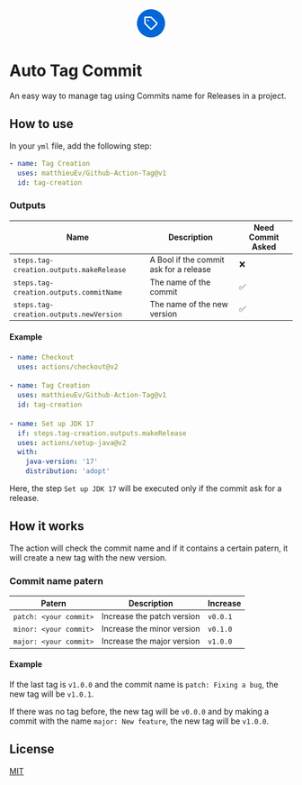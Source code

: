 <div align="center">
    <img src="./icon.png" width="50" alt="Logo">
</div>

# Auto Tag Commit

An easy way to manage tag using Commits name for Releases in a project.

## How to use

In your `yml` file, add the following step:

```yml
- name: Tag Creation
  uses: matthieuEv/Github-Action-Tag@v1
  id: tag-creation
```

### Outputs

| Name | Description | Need Commit Asked |
| --- | --- | --- |
| `steps.tag-creation.outputs.makeRelease` | A Bool if the commit ask for a release | ❌ |
| `steps.tag-creation.outputs.commitName` | The name of the commit | ✅ |
| `steps.tag-creation.outputs.newVersion` | The name of the new version | ✅ |

#### Example

```yml
- name: Checkout
  uses: actions/checkout@v2

- name: Tag Creation
  uses: matthieuEv/Github-Action-Tag@v1
  id: tag-creation

- name: Set up JDK 17
  if: steps.tag-creation.outputs.makeRelease
  uses: actions/setup-java@v2
  with:
    java-version: '17'
    distribution: 'adopt'
```
Here, the step `Set up JDK 17` will be executed only if the commit ask for a release.

## How it works

The action will check the commit name and if it contains a certain patern, it will create a new tag with the new version.

### Commit name patern

| Patern | Description | Increase |
| --- | --- | --- |
| `patch: <your commit>` | Increase the patch version | `v0.0.1` |
| `minor: <your commit>` | Increase the minor version | `v0.1.0` |
| `major: <your commit>` | Increase the major version | `v1.0.0` |

#### Example

If the last tag is `v1.0.0` and the commit name is `patch: Fixing a bug`, the new tag will be `v1.0.1`.

If there was no tag before, the new tag will be `v0.0.0` and by making a commit with the name `major: New feature`, the new tag will be `v1.0.0`.

## License

[MIT](./LICENSE)
